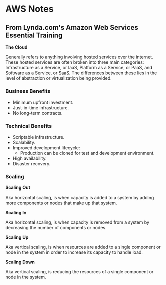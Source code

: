 # AWS Notes


## From Lynda.com's Amazon Web Services Essential Training

**The Cloud**

Generally refers to anything involving hosted services over the internet.
These hosted services are often broken into three main categories:
Infrastructure as a Service, or IaaS, Platform as a Service, or PaaS, and
Software as a Service, or SaaS.  The differences between these lies in the
level of abstraction or virtualization being provided.

### Business Benefits

* Minimum upfront investment.
* Just-in-time infrastructure.
* No long-term contracts.

### Technical Benefits

* Scriptable infrastructure.
* Scalability.
* Improved development lifecycle:
  - Production can be cloned for test and development environment.
* High availability.
* Disaster recovery.

### Scaling

**Scaling Out**

Aka horizontal scaling, is when capacity is added to a system by adding more
components or nodes that make up that system.

**Scaling In**

Aka horizontal scaling, is when capacity is removed from a system by
decreasing the number of components or nodes.

**Scaling Up**

Aka vertical scaling, is when resources are added to a single component or
node in the system in order to increase its capacity to handle load.

**Scaling Down**

Aka vertical scaling, is reducing the resources of a single component or node
in the system.
